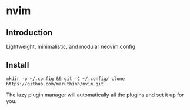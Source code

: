 # nvim

## Introduction

Lightweight, minimalistic, and modular neovim config 

## Install
```mkdir -p ~/.config && git -C ~/.config/ clone https://github.com/maruthinh/nvim.git```

The lazy plugin manager will automatically all the plugins and set it up for you. 
